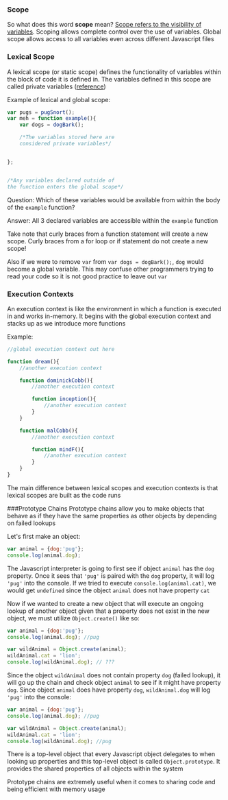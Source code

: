 ### Scope
So what does this word **scope** mean? [Scope refers to the visibility of variables](http://www.cs.cf.ac.uk/Dave/PERL/node52.html). Scoping allows complete control over the use of variables. Global scope allows access to all variables even across different Javascript files

### Lexical Scope
A lexical scope (or static scope) defines the functionality of variables within the block of code it is defined in. The variables defined in this scope are called private variables ([reference](http://whatis.techtarget.com/definition/lexical-scoping-static-scoping)) 

Example of lexical and global scope:

```Javascript
var pugs = pugSnort();
var meh = function example(){
	var dogs = dogBark();

	/*The variables stored here are 
	considered private variables*/


};


/*Any variables declared outside of
the function enters the global scope*/


```

Question: Which of these variables would be available from within the body of the `example` function?

Answer: All 3 declared variables are accessible within the `example` function

Take note that curly braces from a function statement will create a new scope. Curly braces from a for loop or if statement do not create a new scope!

Also if we were to remove `var` from `var dogs = dogBark();`, `dog` would become a global variable. This may confuse other programmers trying to read your code so it is not good practice to leave out `var`

### Execution Contexts
An execution context is like the environment in which a function is executed in and works in-memory. It begins with the global execution context and stacks up as we introduce more functions

Example:

```Javascript
//global execution context out here

function dream(){
	//another execution context

	function dominickCobb(){
		//another execution context

		function inception(){
			//another execution context
		}
	}

	function malCobb(){
		//another execution context

		function mindF(){
			//another execution context
		}
	}
}
```

The main difference between lexical scopes and execution contexts is that lexical scopes are built as the code runs

###Prototype Chains
Prototype chains allow you to make objects that behave as if they have the same properties as other objects by depending on failed lookups

Let's first make an object:

```Javascript
var animal = {dog:'pug'};
console.log(animal.dog);
```

The Javascript interpreter is going to first see if object `animal` has the `dog` property. Once it sees that `'pug'` is paired with the `dog` property, it will log `'pug'` into the console. If we tried to execute `console.log(animal.cat)`, we would get `undefined` since the object `animal` does not have property `cat`

Now if we wanted to create a new object that will execute an ongoing lookup of another object given that a property does not exist in the new object, we must utilize `Object.create()` like so:

```Javascript
var animal = {dog:'pug'};
console.log(animal.dog); //pug

var wildAnimal = Object.create(animal);
wildAnimal.cat = 'lion';
console.log(wildAnimal.dog); // ???
```

Since the object `wildAnimal` does not contain property `dog` (failed lookup), it will go up the chain and check object `animal` to see if it might have property `dog`. Since object `animal` does have property `dog`, `wildAnimal.dog` will log `'pug'` into the console:

```Javascript
var animal = {dog:'pug'};
console.log(animal.dog); //pug

var wildAnimal = Object.create(animal);
wildAnimal.cat = 'lion';
console.log(wildAnimal.dog); //pug
```

There is a top-level object that every Javascript object delegates to when looking up properties and this top-level object is called `Object.prototype`. It provides the shared properties of all objects within the system

Prototype chains are extremely useful when it comes to sharing code and being efficient with memory usage